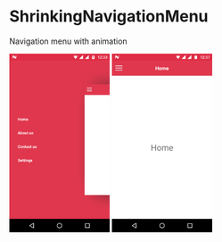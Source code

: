 # ShrinkingNavigationMenu
Navigation menu with animation 



<img src ="Screenshot1.png" width="180" height="320">

<img src ="Screenshot2.png" width="180" height="320">
